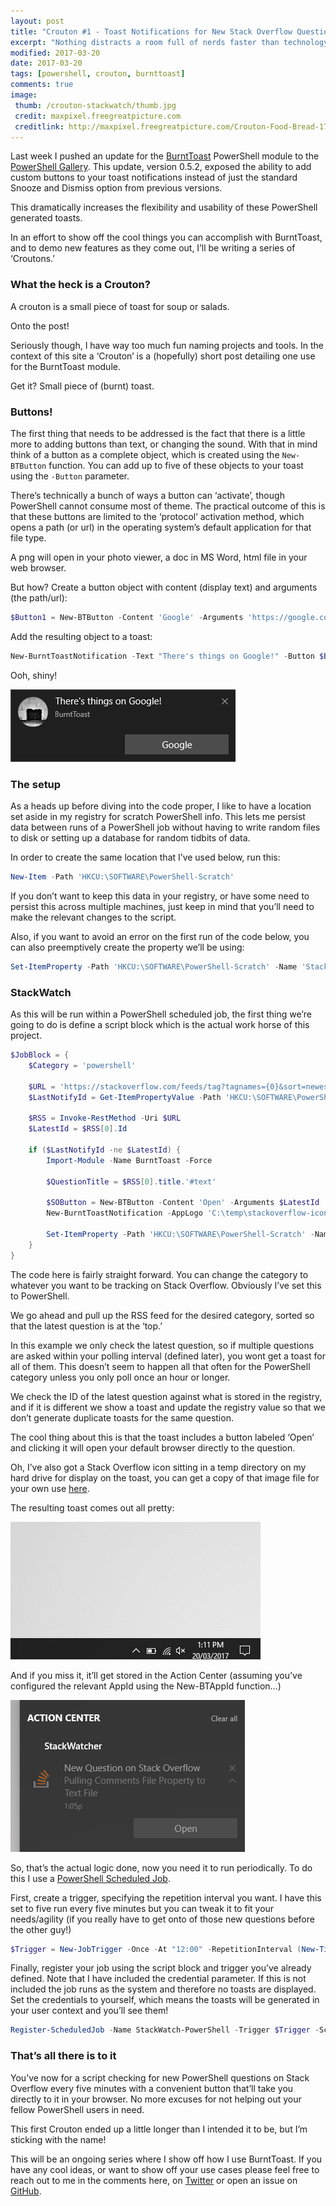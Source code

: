 ```yaml
---
layout: post
title: "Crouton #1 - Toast Notifications for New Stack Overflow Questions"
excerpt: "Nothing distracts a room full of nerds faster than technology."
modified: 2017-03-20
date: 2017-03-20
tags: [powershell, crouton, burnttoast]
comments: true
image:
 thumb: /crouton-stackwatch/thumb.jpg
 credit: maxpixel.freegreatpicture.com
 creditlink: http://maxpixel.freegreatpicture.com/Crouton-Food-Bread-1739791
---
```


Last week I pushed an update for the
[BurntToast](https://github.com/Windos/BurntToast) PowerShell module to the
[PowerShell Gallery](https://www.powershellgallery.com/packages/BurntToast).
This update, version 0.5.2, exposed the ability to add custom buttons to your
toast notifications instead of just the standard Snooze and Dismiss option from
previous versions.

This dramatically increases the flexibility and usability of these PowerShell
generated toasts.

In an effort to show off the cool things you can accomplish with BurntToast, and
to demo new features as they come out, I’ll be writing a series of ‘Croutons.’

### What the heck is a Crouton?

A crouton is a small piece of toast for soup or salads.

Onto the post!

Seriously though, I have way too much fun naming projects and tools. In the
context of this site a ‘Crouton’ is a (hopefully) short post detailing one use
for the BurntToast module.

Get it? Small piece of (burnt) toast.

### Buttons!

The first thing that needs to be addressed is the fact that there is a little
more to adding buttons than text, or changing the sound. With that in mind think
of a button as a complete object, which is created using the `New-BTButton`
function. You can add up to five of these objects to your toast using the
`-Button` parameter.

There’s technically a bunch of ways a button can ‘activate’, though PowerShell
cannot consume most of theme. The practical outcome of this is that these
buttons are limited to the ‘protocol’ activation method, which opens a path (or
url) in the operating system’s default application for that file type.

A png will open in your photo viewer, a doc in MS Word, html file in your web
browser.

But how? Create a button object with content (display text) and arguments (the
path/url):

```powershell
$Button1 = New-BTButton -Content 'Google' -Arguments 'https://google.com'
```

Add the resulting object to a toast:

```powershell
New-BurntToastNotification -Text "There's things on Google!" -Button $Button1
```

Ooh, shiny!

[![Toast with Google Button](/images/crouton-stackwatch/GoogleToast.png)](/images/crouton-stackwatch/GoogleToast.png)

### The setup

As a heads up before diving into the code proper, I like to have a location set
aside in my registry for scratch PowerShell info. This lets me persist data
between runs of a PowerShell job without having to write random files to disk or
setting up a database for random tidbits of data.

In order to create the same location that I’ve used below, run this:

```powershell
New-Item -Path 'HKCU:\SOFTWARE\PowerShell-Scratch'
```

If you don’t want to keep this data in your registry, or have some need to
persist this across multiple machines, just keep in mind that you’ll need to
make the relevant changes to the script.

Also, if you want to avoid an error on the first run of the code below, you can
also preemptively create the property we’ll be using:

```powershell
Set-ItemProperty -Path 'HKCU:\SOFTWARE\PowerShell-Scratch' -Name 'StackWatch-LastId' –Value ‘FirstRun’
```

### StackWatch

As this will be run within a PowerShell scheduled job, the first thing we’re
going to do is define a script block which is the actual work horse of this
project.

```powershell
$JobBlock = {
    $Category = 'powershell'

    $URL = 'https://stackoverflow.com/feeds/tag?tagnames={0}&sort=newest' -f $Category
    $LastNotifyId = Get-ItemPropertyValue -Path 'HKCU:\SOFTWARE\PowerShell-Scratch' -Name 'StackWatch-LastId'

    $RSS = Invoke-RestMethod -Uri $URL
    $LatestId = $RSS[0].Id

    if ($LastNotifyId -ne $LatestId) {
        Import-Module -Name BurntToast -Force

        $QuestionTitle = $RSS[0].title.'#text'

        $SOButton = New-BTButton -Content 'Open' -Arguments $LatestId    
        New-BurntToastNotification -AppLogo 'C:\temp\stackoverflow-icon.png' -AppId 'StackWatcher' -Text 'New Question on Stack Overflow', $QuestionTitle -Button $SOButton

        Set-ItemProperty -Path 'HKCU:\SOFTWARE\PowerShell-Scratch' -Name 'StackWatch-LastId' -Value $LatestId
    }
}
```

The code here is fairly straight forward. You can change the category to
whatever you want to be tracking on Stack Overflow. Obviously I’ve set this to
PowerShell.

We go ahead and pull up the RSS feed for the desired category, sorted so that
the latest question is at the ‘top.’

In this example we only check the latest question, so if multiple questions are
asked within your polling interval (defined later), you wont get a toast for all
of them. This doesn’t seem to happen all that often for the PowerShell category
unless you only poll once an hour or longer.

We check the ID of the latest question against what is stored in the registry,
and if it is different we show a toast and update the registry value so that we
don’t generate duplicate toasts for the same question.

The cool thing about this is that the toast includes a button labeled ‘Open’ and
clicking it will open your default browser directly to the question.

Oh, I’ve also got a Stack Overflow icon sitting in a temp directory on my hard
drive for display on the toast, you can get a copy of that image file for your
own use [here](/images/crouton-stackwatch/stackoverflow-icon.png).

The resulting toast comes out all pretty:

[![Toast with Google Button](/images/crouton-stackwatch/SO-Toast.gif)](/images/crouton-stackwatch/SO-Toast.gif)

And if you miss it, it’ll get stored in the Action Center (assuming you’ve
configured the relevant AppId using the New-BTAppId function…)

[![Toast with Google Button](/images/crouton-stackwatch/ActionCenter.PNG)](/images/crouton-stackwatch/ActionCenter.PNG)

So, that’s the actual logic done, now you need it to run periodically. To do
this I use a [PowerShell Scheduled
Job](https://blogs.technet.microsoft.com/heyscriptingguy/2014/05/12/introduction-to-powershell-scheduled-jobs/).

First, create a trigger, specifying the repetition interval you want. I have
this set to five run every five minutes but you can tweak it to fit your
needs/agility (if you really have to get onto of those new questions before the
other guy!)

```powershell
$Trigger = New-JobTrigger -Once -At "12:00" -RepetitionInterval (New-TimeSpan -Minutes 5) -RepeatIndefinitely
```

Finally, register your job using the script block and trigger you’ve already
defined. Note that I have included the credential parameter. If this is not
included the job runs as the system and therefore no toasts are displayed. Set
the credentials to yourself, which means the toasts will be generated in your
user context and you’ll see them!

```powershell
Register-ScheduledJob -Name StackWatch-PowerShell -Trigger $Trigger -ScriptBlock $JobBlock -Credential domain\user
```

### That’s all there is to it

You’ve now for a script checking for new PowerShell questions on Stack Overflow
every five minutes with a convenient button that’ll take you directly to it in
your browser. No more excuses for not helping out your fellow PowerShell users
in need.

This first Crouton ended up a little longer than I intended it to be, but I’m
sticking with the name!

This will be an ongoing series where I show off how I use BurntToast. If you
have any cool ideas, or want to show off your use cases please feel free to
reach out to me in the comments here, on [Twitter](https://twitter.com/WindosNZ)
or open an issue on [GitHub](https://github.com/Windos/BurntToast/issues).
